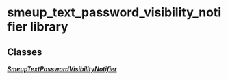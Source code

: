 


# smeup_text_password_visibility_notifier library











## Classes

##### [SmeupTextPasswordVisibilityNotifier](../smeup_models_notifiers_smeup_text_password_visibility_notifier/SmeupTextPasswordVisibilityNotifier-class.md)



 















